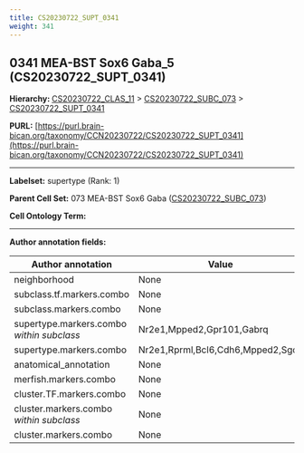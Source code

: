 ```yaml
---
title: CS20230722_SUPT_0341
weight: 341
---
```

## 0341 MEA-BST Sox6 Gaba_5 (CS20230722_SUPT_0341)
<b>Hierarchy: </b>
[CS20230722_CLAS_11](../CS20230722_CLAS_11) >
[CS20230722_SUBC_073](../CS20230722_SUBC_073) >
[CS20230722_SUPT_0341](../CS20230722_SUPT_0341)

**PURL:** [https://purl.brain-bican.org/taxonomy/CCN20230722/CS20230722_SUPT_0341](https://purl.brain-bican.org/taxonomy/CCN20230722/CS20230722_SUPT_0341)

---


**Labelset:** supertype (Rank: 1)

**Parent Cell Set:** 073 MEA-BST Sox6 Gaba ([CS20230722_SUBC_073](../CS20230722_SUBC_073))



**Cell Ontology Term:** 

[MARKER GENES.]: #


---

[TRANSFERRED ANNOTATIONS.]: #


[AUTHOR ANNOTATION FIELDS.]: #


**Author annotation fields:**

| Author annotation | Value |
|-------------------|-------|
|neighborhood|None|
|subclass.tf.markers.combo|None|
|subclass.markers.combo|None|
|supertype.markers.combo _within subclass_|Nr2e1,Mpped2,Gpr101,Gabrq|
|supertype.markers.combo|Nr2e1,Rprml,Bcl6,Cdh6,Mpped2,Sgcz|
|anatomical_annotation|None|
|merfish.markers.combo|None|
|cluster.TF.markers.combo|None|
|cluster.markers.combo _within subclass_|None|
|cluster.markers.combo|None|
